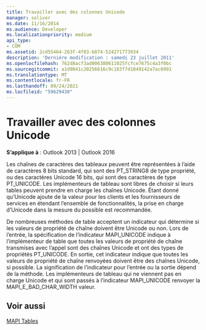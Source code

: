 ```yaml
---
title: Travailler avec des colonnes Unicode
manager: soliver
ms.date: 11/16/2014
ms.audience: Developer
ms.localizationpriority: medium
api_type:
- COM
ms.assetid: 2cd55464-263f-4f83-b874-524271773934
description: 'Derniére modification : samedi 23 juillet 2011'
ms.openlocfilehash: 762d8acf3ad006380611025fcfce7675c4a3f0bc
ms.sourcegitcommit: a1d9041c20256616c9c183f7d1049142a7ac6991
ms.translationtype: MT
ms.contentlocale: fr-FR
ms.lasthandoff: 09/24/2021
ms.locfileid: "59629430"
---
```

# <a name="working-with-unicode-columns"></a>Travailler avec des colonnes Unicode

  
  
**S’applique à** : Outlook 2013 | Outlook 2016 
  
Les chaînes de caractères des tableaux peuvent être représentées à l’aide de caractères 8 bits standard, qui sont des PT_STRING8 de type propriété, ou des caractères Unicode 16 bits, qui sont des caractères de type PT_UNICODE. Les implémenteurs de tableau sont libres de choisir si leurs tables peuvent prendre en charge les chaînes Unicode. Étant donné qu’Unicode ajoute de la valeur pour les clients et les fournisseurs de services en étendant l’ensemble de fonctionnalités, la prise en charge d’Unicode dans la mesure du possible est recommandée. 
  
De nombreuses méthodes de table acceptent un indicateur qui détermine si les valeurs de propriété de chaîne doivent être Unicode ou non. Lors de l’entrée, la spécification de l’indicateur MAPI_UNICODE indique à l’implémenteur de table que toutes les valeurs de propriété de chaîne transmises avec l’appel sont des chaînes Unicode et ont des types de propriétés PT_UNICODE. En sortie, cet indicateur indique que toutes les valeurs de propriété de chaîne renvoyées doivent être des chaînes Unicode, si possible. La signification de l’indicateur pour l’entrée ou la sortie dépend de la méthode. Les implémenteurs de tableau qui ne viennent pas en charge Unicode et qui sont passés à l’indicateur MAPI_UNICODE renvoyer la MAPI_E_BAD_CHAR_WIDTH valeur.
  
## <a name="see-also"></a>Voir aussi



[MAPI Tables](mapi-tables.md)

